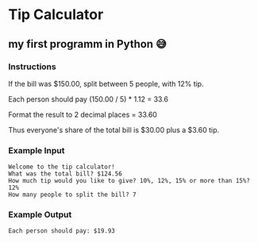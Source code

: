 # Tip Calculator
## my first programm in Python 😅
### Instructions

If the bill was $150.00, split between 5 people, with 12% tip. 

Each person should pay (150.00 / 5) * 1.12 = 33.6

Format the result to 2 decimal places = 33.60

Thus everyone's share of the total bill is $30.00 plus a $3.60 tip.

### Example Input

```
Welcome to the tip calculator!
What was the total bill? $124.56
How much tip would you like to give? 10%, 12%, 15% or more than 15%? 12%
How many people to split the bill? 7
```

### Example Output

```
Each person should pay: $19.93
```

